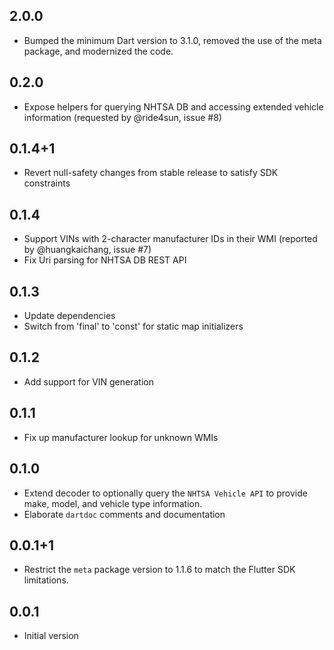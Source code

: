## 2.0.0

- Bumped the minimum Dart version to 3.1.0, removed the use of the meta package, and modernized the code.

## 0.2.0

- Expose helpers for querying NHTSA DB and accessing extended vehicle information (requested by @ride4sun, issue #8)

## 0.1.4+1

- Revert null-safety changes from stable release to satisfy SDK constraints

## 0.1.4

- Support VINs with 2-character manufacturer IDs in their WMI (reported by @huangkaichang, issue #7)
- Fix Uri parsing for NHTSA DB REST API

## 0.1.3

- Update dependencies
- Switch from 'final' to 'const' for static map initializers

## 0.1.2

- Add support for VIN generation

## 0.1.1

- Fix up manufacturer lookup for unknown WMIs

## 0.1.0

- Extend decoder to optionally query the `NHTSA Vehicle API` to provide make, model,
  and vehicle type information.
- Elaborate `dartdoc` comments and documentation

## 0.0.1+1

- Restrict the `meta` package version to 1.1.6 to match the Flutter SDK limitations.

## 0.0.1

- Initial version
